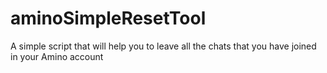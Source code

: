 # aminoSimpleResetTool
A simple script that will help you to leave all the chats that you have joined in your Amino account
